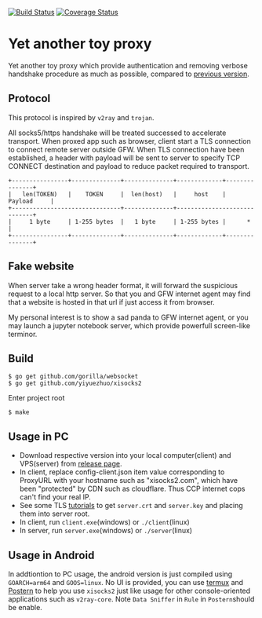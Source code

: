 [![Build Status](https://travis-ci.org/yiyuezhuo/xisocks2.svg?branch=master)](https://travis-ci.org/yiyuezhuo/xisocks2)
[![Coverage Status](https://coveralls.io/repos/github/yiyuezhuo/xisocks2/badge.svg?branch=master)](https://coveralls.io/github/yiyuezhuo/xisocks2?branch=master)


# Yet another toy proxy

Yet another toy proxy which provide authentication and removing verbose handshake procedure as much as possible, compared to [previous version](https://github.com/yiyuezhuo/xisocksGo).

## Protocol

This protocol is inspired by `v2ray` and `trojan`.

All socks5/https handshake will be treated successed to accelerate
transport. When proxed app such as browser, client start a TLS connection to
connect remote server outside GFW. When TLS connection have been established, 
a header with payload will be sent to server to specify TCP CONNECT destination 
and payload to reduce packet required to transport.

```
+----------------+--------------+--------------+-------------+---------------+
|   len(TOKEN)   |    TOKEN     |  len(host)   |     host    |   Payload     |
+-------------------------------+--------------+-----------------------------+
|     1 byte     | 1-255 bytes  |   1 byte     | 1-255 bytes |      *        |
+----------------+--------------+--------------+-------------+---------------+
```

## Fake website

When server take a wrong header format, it will forward the suspicious request to a local http server.
So that you and GFW internet agent may find that a website is hosted in that url if just access it from browser.

My personal interest is to show a sad panda to GFW internet agent, or you may launch a jupyter notebook server,
which provide powerfull screen-like terminor.

## Build

```
$ go get github.com/gorilla/websocket
$ go get github.com/yiyuezhuo/xisocks2
```

Enter project root

```
$ make
```

## Usage in PC

* Download respective version into your local computer(client) and VPS(server) from [release page](https://github.com/yiyuezhuo/xisocks2/releases).
* In client, replace config-client.json item value corresponding to ProxyURL with your hostname such as "xisocks2.com", which have been "protected" by CDN such as cloudflare. Thus CCP internet cops can't find your real IP. 
* See some TLS [tutorials](https://guide.v2fly.org/en_US/advanced/tls.html#register-a-domain) to get `server.crt` and `server.key` and placing them into server root.
* In client, run `client.exe`(windows) or `./client`(linux)
* In server, run `server.exe`(windows) or `./server`(linux)

## Usage in Android

In addtiontion to PC usage, the android version is just compiled using `GOARCH=arm64` and `GOOS=linux`. 
No UI is provided, you can use 
[termux](https://play.google.com/store/apps/details?id=com.termux&hl=en_US) 
and 
[Postern](https://play.google.com/store/apps/details?id=com.tunnelworkshop.postern&hl=en_US)
to help you use `xisocks2` just like usage for other console-oriented applications such as `v2ray-core`. Note `Data Sniffer` in `Rule` in `Postern`should be enable.